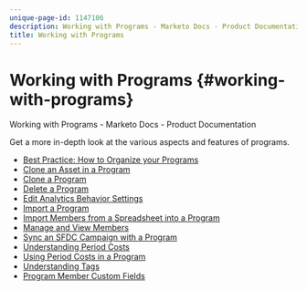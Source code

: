 ```yaml
---
unique-page-id: 1147106
description: Working with Programs - Marketo Docs - Product Documentation
title: Working with Programs
---
```


# Working with Programs {#working-with-programs}

Working with Programs - Marketo Docs - Product Documentation

Get a more in-depth look at the various aspects and features of programs.

* [Best Practice: How to Organize your Programs](working-with-programs/best-practice-how-to-organize-your-programs.md)
* [Clone an Asset in a Program](working-with-programs/clone-an-asset-in-a-program.md)
* [Clone a Program](working-with-programs/clone-a-program.md)
* [Delete a Program](working-with-programs/delete-a-program.md)
* [Edit Analytics Behavior Settings](working-with-programs/edit-analytics-behavior-settings.md)
* [Import a Program](working-with-programs/import-a-program.md)
* [Import Members from a Spreadsheet into a Program](working-with-programs/import-members-from-a-spreadsheet-into-a-program.md)
* [Manage and View Members](working-with-programs/manage-and-view-members.md)
* [Sync an SFDC Campaign with a Program](working-with-programs/sync-an-sfdc-campaign-with-a-program.md)
* [Understanding Period Costs](working-with-programs/understanding-period-costs.md)
* [Using Period Costs in a Program](working-with-programs/using-period-costs-in-a-program.md)
* [Understanding Tags](working-with-programs/understanding-tags.md)
* [Program Member Custom Fields](working-with-programs/program-member-custom-fields.md)

